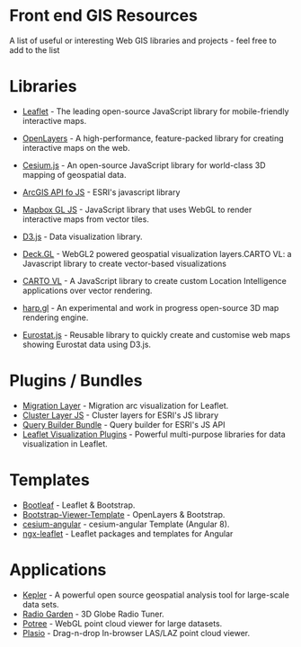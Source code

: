 # Front end GIS Resources
A list of useful or interesting Web GIS libraries and projects - feel free to add to the list

# Libraries
- [Leaflet](https://leafletjs.com/) - The leading open-source JavaScript library for mobile-friendly interactive maps.
- [OpenLayers](https://openlayers.org/) - A high-performance, feature-packed library for creating interactive maps on the web.
- [Cesium.js](https://cesiumjs.org/) - An open-source JavaScript library for world-class 3D mapping of geospatial data.
- [ArcGIS API fo JS](https://developers.arcgis.com/javascript/3/) - ESRI's javascript library
- [Mapbox GL JS](https://docs.mapbox.com/mapbox-gl-js/examples/) - JavaScript library that uses WebGL to render interactive maps from vector tiles.
- [D3.js](https://github.com/d3/d3/wiki/Gallery) - Data visualization library.
- [Deck.GL](https://github.com/uber/deck.gl) - WebGL2 powered geospatial visualization layers.CARTO VL: a Javascript library to create vector-based visualizations
- [CARTO VL](https://github.com/CartoDB/carto-vl) - A JavaScript library to create custom Location Intelligence applications over vector rendering.
- [harp.gl](https://github.com/heremaps/harp.gl) - An experimental and work in progress open-source 3D map rendering engine.


- [Eurostat.js](https://github.com/eurostat/eurostat.js/blob/master/doc/README-map.md) - Reusable library to quickly create and customise web maps showing Eurostat data using D3.js.

# Plugins / Bundles
- [Migration Layer](https://github.com/lit-forest/leaflet.migrationLayer) - Migration arc visualization for Leaflet.
- [Cluster Layer JS](https://github.com/Esri/cluster-layer-js) - Cluster layers for ESRI's JS library
- [Query Builder Bundle](https://github.com/conterra/mapapps-query-builder) - Query builder for ESRI's JS API
- [Leaflet Visualization Plugins](https://leafletjs.com/plugins.html#dataviz) - Powerful multi-purpose libraries for data visualization in Leaflet.

# Templates
- [Bootleaf](https://github.com/bmcbride/bootleaf) - Leaflet & Bootstrap.
- [Bootstrap-Viewer-Template](https://github.com/jumpinjackie/bootstrap-viewer-template) - OpenLayers & Bootstrap.
- [cesium-angular](https://github.com/Developer-Plexscape/cesium-angular-example) - cesium-angular Template (Angular 8).
- [ngx-leaflet](https://github.com/Asymmetrik/ngx-leaflet) - Leaflet packages and templates for Angular

# Applications
- [Kepler](https://kepler.gl/demo) - A powerful open source geospatial analysis tool for large-scale data sets.
- [Radio Garden](https://radio.garden/) - 3D Globe Radio Tuner.
- [Potree](https://github.com/potree/potree) - WebGL point cloud viewer for large datasets.
- [Plasio](https://github.com/verma/plasio) - Drag-n-drop In-browser LAS/LAZ point cloud viewer.
